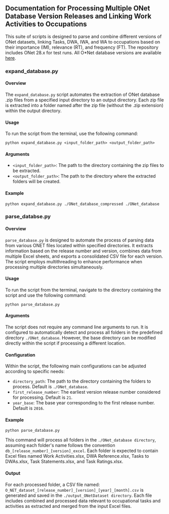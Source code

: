 ## Documentation for Processing Multiple ONet Database Version Releases and Linking Work Activities to Occupations

This suite of scripts is designed to parse and combine different versions of ONet datasets, linking Tasks, DWA, IWA, and WA to occupations based on their importance (IM), relevance (RT), and frequency (FT). The repository includes ONet 28.x for test runs. 
All O*Net database versions are available [here](https://www.onetcenter.org/db_releases.html).

### expand_database.py

#### Overview
The `expand_database.py` script automates the extraction of ONet database .zip files from a specified input directory to an output directory. Each zip file is extracted into a folder named after the zip file (without the .zip extension) within the output directory.

#### Usage
To run the script from the terminal, use the following command:
```
python expand_database.py <input_folder_path> <output_folder_path>
```

#### Arguments

* `<input_folder_path>`: The path to the directory containing the zip files to be extracted. 
* `<output_folder_path>`: The path to the directory where the extracted folders will be created.

#### Example 
```
python expand_database.py ./ONet_database_compressed ./ONet_database
```

### parse_databse.py

#### Overview
`parse_database.py` is designed to automate the process of parsing data from various ONET files located within specified directories. It extracts information based on the release number and version, combines data from multiple Excel sheets, and exports a consolidated CSV file for each version. The script employs multithreading to enhance performance when processing multiple directories simultaneously.

#### Usage

To run the script from the terminal, navigate to the directory containing the script and use the following command:
```
python parse_database.py
```

#### Arguments

The script does not require any command line arguments to run. It is configured to automatically detect and process all folders in the predefined directory `./ONet_database`. However, the base directory can be modified directly within the script if processing a different location.


#### Configuration
Within the script, the following main configurations can be adjusted according to specific needs:

* `directory_path`: The path to the directory containing the folders to process. Default is `./ONet_database`.
* `first_release_number`: The earliest version release number considered for processing. Default is `21`.
* `year_base`: The base year corresponding to the first release number. Default is `2016`.

#### Example 
```
python parse_database.py
```
This command will process all folders in the `./ONet_database directory`, assuming each folder's name follows the convention `db_[release_number]_[version]_excel`. Each folder is expected to contain Excel files named Work Activities.xlsx, DWA Reference.xlsx, Tasks to DWAs.xlsx, Task Statements.xlsx, and Task Ratings.xlsx.

#### Output 
For each processed folder, a CSV file named: `O_NET_dataset_[release_number]_[version]_[year]_[month].csv` is generated and saved in the `./output_ONetDataset directory`. 
Each file includes combined and processed data relevant to occupational tasks and activities as extracted and merged from the input Excel files.